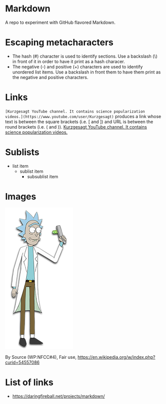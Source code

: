 # Markdown
A repo to experiment with GitHub flavored Markdown.

# Escaping metacharacters
- The hash (\#) character is used to identify sections. Use a
backslash (\\) in front of it in order to have it print as a hash
characer.
- The negative (\-) and positive (\+) characters are used to identify
unordered list items. Use a backslash in front them to have them print
as the negative and positive characters.

# Links
`[Kurzgesagt YouTube channel. It contains science popularization videos.](https://www.youtube.com/user/Kurzgesagt)` produces
a link whose text is between the square brackets (i.e. \[ and \]) and URL is between the round brackets (i.e. \( and \)).
[Kurzgesagt YouTube channel. It contains science popularization videos.](https://www.youtube.com/user/Kurzgesagt)

# Sublists
- list item
  - sublist item
    - subsublist item

# Images
![Rick Sanchez](images/Rick%20Sanchez.png)

By Source (WP:NFCC#4), Fair use, https://en.wikipedia.org/w/index.php?curid=54557086

# List of links
- https://daringfireball.net/projects/markdown/
